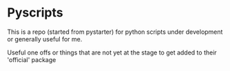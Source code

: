 # Pyscripts

This is a repo (started from pystarter) for python scripts under development or
generally useful for me.

Useful one offs or things that are not yet at the stage to get added to their
'official' package
